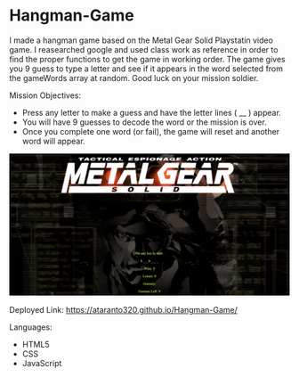 # Hangman-Game

I made a hangman game based on the Metal Gear Solid Playstatin video game. I reasearched google and used class work as reference in order to find the proper functions to get the game in working order. The game gives you 9 guess to type a letter and see if it appears in the word selected from the gameWords array at random. Good luck on your mission soldier.

Mission Objectives:

- Press any letter to make a guess and have the letter lines ( __ ) appear.
- You will have 9 guesses to decode the word or the mission is over. 
- Once you complete one word (or fail), the game will reset and another word will appear.

![](pics/metal-gear-ss.png)

Deployed Link: https://ataranto320.github.io/Hangman-Game/

Languages:

- HTML5
- CSS
- JavaScript
